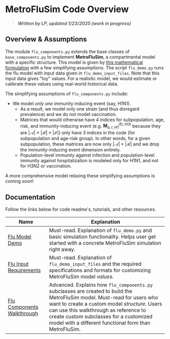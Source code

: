 # MetroFluSim Code Overview

> ***Written by LP, updated 1/23/2025 (work in progress)***

## Overview & Assumptions

The module `flu_components.py` extends the base classes of `base_components.py` to implement **MetroFluSim**, a compartmental model with a specific structure. This model is given by [this mathematical formulation](math_flu_components.md) with a few simplifying assumptions. The script `flu_demo.py` runs the flu model with input data given in `flu_demo_input_files`. Note that this input data gives "toy" values. For a realistic model, we would estimate or calibrate these values using real-world historical data. 

The simplifying assumptions of `flu_components.py` include:

- We model *only one* immunity inducing event (say, H1N1).
	- As a result, we model only one strain (and thus disregard prevalence) and we do not model vaccination. 
	- Matrices that would otherwise have $4$ indices for subpopulation, age, risk, and immunity-inducing event (e.g. $\boldsymbol{M}_{a, r, H1}^{(\ell), H(t)}$ because they are $\lvert \mathcal A \rvert \times \lvert \mathcal R \rvert \times \lvert \mathcal I \rvert$) only have $3$ indices in the code (for subpopulation and age-risk group). In other words, for a given subpopulation, these matrices are now only $\lvert \mathcal A \rvert \times \lvert \mathcal R \rvert$ and we drop the immunity-inducing event dimension entirely.
	- Population-level immunity against infection and population-level immunity against hospitalization is modeled only for H1N1, and not for H3N2 or vaccination. 

A more comprehensive model relaxing these simplifying assumptions is coming soon!

## Documentation

Follow the links below for code readme's, tutorials, and other resources.

| Name 															| Explanation													|
| ------------------------------------------------------------- | ------------------------------------------------------------- |
| [Flu Model Demo](flu_model_demo.md)		| Must-read. Explanation of `flu_demo.py` and basic simulation functionality. Helps user get started with a concrete MetroFluSim simulation right away. |
| [Flu Input Requirements](flu_input_requirements.md)	| Must-read. Explanation of `flu_demo_input_files` and the required specifications and formats for customizing MetroFluSim model *values.* |
| [Flu Components Walkthrough](flu_components_walkthrough.md) | Advanced. Explains how `flu_components.py` subclasses are created to build the MetroFluSim model. Must-read for users who want to create a custom model *structure.* Users can use this walkthrough as reference to create custom subclasses for a customized model with a different functional form than MetroFluSim. |